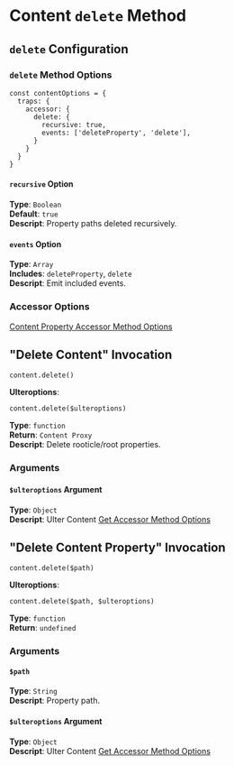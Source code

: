 # Content `delete` Method
## `delete` Configuration
### `delete` Method Options
```
const contentOptions = {
  traps: {
    accessor: {
      delete: {
        recursive: true,
        events: ['deleteProperty', 'delete'],
      }
    }
  }
}
```
#### `recursive` Option
**Type**: `Boolean`  
**Default**: `true`  
**Descript**: Property paths deleted recursively. 
#### `events` Option
**Type**: `Array`  
**Includes**: `deleteProperty`, `delete`  
**Descript**: Emit included events.  
### Accessor Options
[Content Property Accessor Method Options](../index.md#path-options)

## "Delete Content" Invocation
```
content.delete()
```
**Ulteroptions**:  
```
content.delete($ulteroptions)
```
**Type**: `function`  
**Return**: `Content Proxy`  
**Descript**: Delete rooticle/root properties.  
### Arguments
#### `$ulteroptions` Argument
**Type**: `Object`  
**Descript**: Ulter Content [Get Accessor Method Options](#get-method-options)

## "Delete Content Property" Invocation
```
content.delete($path)
```
**Ulteroptions**:  
```
content.delete($path, $ulteroptions)
```
**Type**: `function`  
**Return**: `undefined`  

### Arguments
#### `$path`
**Type**: `String`  
**Descript**: Property path. 
#### `$ulteroptions` Argument
**Type**: `Object`  
**Descript**: Ulter Content [Get Accessor Method Options](#get-method-options)